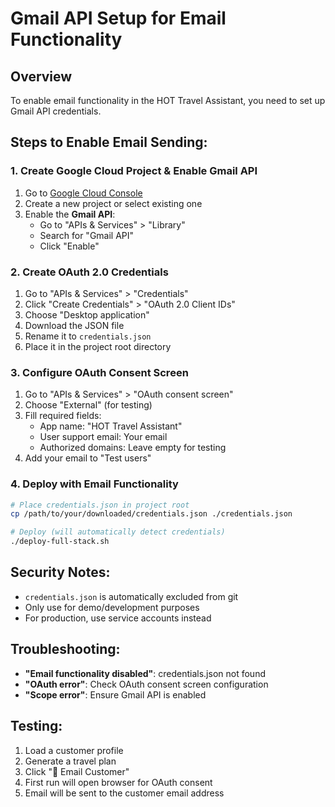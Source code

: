 # Gmail API Setup for Email Functionality

## Overview
To enable email functionality in the HOT Travel Assistant, you need to set up Gmail API credentials.

## Steps to Enable Email Sending:

### 1. Create Google Cloud Project & Enable Gmail API
1. Go to [Google Cloud Console](https://console.cloud.google.com/)
2. Create a new project or select existing one
3. Enable the **Gmail API**:
   - Go to "APIs & Services" > "Library"
   - Search for "Gmail API"
   - Click "Enable"

### 2. Create OAuth 2.0 Credentials
1. Go to "APIs & Services" > "Credentials"
2. Click "Create Credentials" > "OAuth 2.0 Client IDs"
3. Choose "Desktop application"
4. Download the JSON file
5. Rename it to `credentials.json`
6. Place it in the project root directory

### 3. Configure OAuth Consent Screen
1. Go to "APIs & Services" > "OAuth consent screen"
2. Choose "External" (for testing)
3. Fill required fields:
   - App name: "HOT Travel Assistant"
   - User support email: Your email
   - Authorized domains: Leave empty for testing
4. Add your email to "Test users"

### 4. Deploy with Email Functionality
```bash
# Place credentials.json in project root
cp /path/to/your/downloaded/credentials.json ./credentials.json

# Deploy (will automatically detect credentials)
./deploy-full-stack.sh
```

## Security Notes:
- `credentials.json` is automatically excluded from git
- Only use for demo/development purposes
- For production, use service accounts instead

## Troubleshooting:
- **"Email functionality disabled"**: credentials.json not found
- **"OAuth error"**: Check OAuth consent screen configuration
- **"Scope error"**: Ensure Gmail API is enabled

## Testing:
1. Load a customer profile
2. Generate a travel plan
3. Click "📧 Email Customer" 
4. First run will open browser for OAuth consent
5. Email will be sent to the customer email address